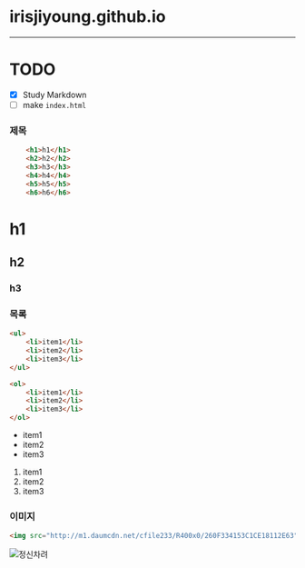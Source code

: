 # irisjiyoung.github.io

---
# TODO
- [x] Study Markdown
- [ ] make `index.html` 

### 제목
```html
	<h1>h1</h1>
	<h2>h2</h2>
	<h3>h3</h3>
	<h4>h4</h4>
	<h5>h5</h5>
	<h6>h6</h6>
```

# h1
## h2
### h3

### 목록
```html
<ul>
	<li>item1</li>
	<li>item2</li>
	<li>item3</li>
</ul>

<ol>
	<li>item1</li>
	<li>item2</li>
	<li>item3</li>
</ol>
```

- item1
- item2
- item3

1. item1
1. item2
1. item3

### 이미지
``` html
<img src="http://m1.daumcdn.net/cfile233/R400x0/260F334153C1CE18112E63" alt="정신차려" width="133.33" height="74.67" />
```
![정신차려](http://m1.daumcdn.net/cfile233/R400x0/260F334153C1CE18112E63)